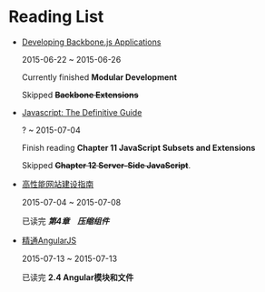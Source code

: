 # Reading List

* [Developing Backbone.js Applications](http://addyosmani.github.io/backbone-fundamentals/)
    
    2015-06-22 ~ 2015-06-26

    Currently finished **Modular Development**

    Skipped ~~**Backbone Extensions**~~

* [Javascript: The Definitive Guide](http://www.amazon.cn/JavaScript-The-Definitive-Guide-Flanagan-David/dp/0596805527/ref=sr_1_1?s=books&ie=UTF8&qid=1435031067&sr=1-1&keywords=javascript+the+definitive+guide)

    ? ~ 2015-07-04

    Finish reading **Chapter 11 JavaScript Subsets and Extensions**

    Skipped ~~**Chapter 12 Server-Side JavaScript**~~.

* [高性能网站建设指南](http://product.dangdang.com/23698388.html)

    2015-07-04 ~ 2015-07-08

    已读完 ***第4章　压缩组件***

* [精通AngularJS](http://www.amazon.cn/gp/product/B00OIOTTWY?psc=1&ref_=oh_aui_detailpage_o00_s00)

  2015-07-13 ~ 2015-07-13

  已读完 **2.4 Angular模块和文件**